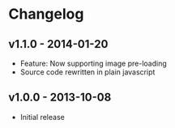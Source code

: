 # Changelog

## v1.1.0 - 2014-01-20
- Feature: Now supporting image pre-loading
- Source code rewritten in plain javascript

## v1.0.0 - 2013-10-08
- Initial release
